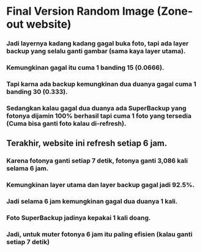 # Final Version Random Image (Zone-out website)

### Jadi layernya kadang kadang gagal buka foto, tapi ada layer backup yang selalu ganti gambar (sama kaya layer utama).


### Kemungkinan gagal itu cuma 1 banding 15 (0.0666).

### Tapi karna ada backup kemungkinan dua duanya gagal cuma 1 banding 30 (0.333).

### Sedangkan kalau gagal dua duanya ada SuperBackup yang fotonya dijamin 100% berhasil tapi cuma 1 foto yang tersedia (Cuma bisa ganti foto kalau di-refresh).





## Terakhir, website ini refresh setiap 6 jam.


### Karena fotonya ganti setiap 7 detik, fotonya ganti 3,086 kali selama 6 jam.
### Kemungkinan layer utama dan layer backup gagal jadi 92.5%.

### Jadi selama 6 jam kemungkinan gagal dua duanya 1 kali.

### Foto SuperBackup jadinya kepakai 1 kali doang.

### Jadi, untuk muter fotonya 6 jam itu paling efisien (kalau ganti setiap 7 detik)